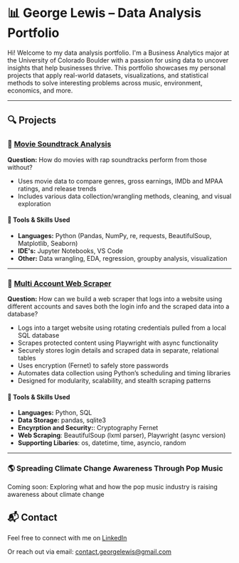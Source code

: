 # 📊 George Lewis – Data Analysis Portfolio

Hi! Welcome to my data analysis portfolio. I'm a Business Analytics major at the University of Colorado Boulder with a passion for using data to uncover insights that help businesses thrive. This portfolio showcases my personal projects that apply real-world datasets, visualizations, and statistical methods to solve interesting problems across music, environment, economics, and more.

---
## 🔍 Projects

### 🎵 [Movie Soundtrack Analysis](https://github.com/Fgeorgelewis/Movie-Soundtrack-Analysis)
**Question:** How do movies with rap soundtracks perform from those without?  
- Uses movie data to compare genres, gross earnings, IMDb and MPAA ratings, and release trends  
- Includes various data collection/wrangling methods, cleaning, and visual exploration

#### 🧰 Tools & Skills Used
- **Languages:** Python (Pandas, NumPy, re, requests, BeautifulSoup, Matplotlib, Seaborn)
- **IDE's:** Jupyter Notebooks, VS Code
- **Other:** Data wrangling, EDA, regression, groupby analysis, visualization

---

### 📂 [Multi Account Web Scraper](https://github.com/Fgeorgelewis/Multi-Account-Web-Scraper)
**Question:** How can we build a web scraper that logs into a website using different accounts and saves both the login info and the scraped data into a database?
- Logs into a target website using rotating credentials pulled from a local SQL database
- Scrapes protected content using Playwright with async functionality
- Securely stores login details and scraped data in separate, relational tables
- Uses encryption (Fernet) to safely store passwords
- Automates data collection using Python’s scheduling and timing libraries
- Designed for modularity, scalability, and stealth scraping patterns

#### 🧰 Tools & Skills Used
- **Languages:** Python, SQL
- **Data Storage:** pandas, sqlite3
- **Encyrption and Security:**: Cryptography Fernet
- **Web Scraping**: BeautifulSoup (lxml parser), Playwright (async version)
- **Supporting Libaries**: os, datetime, time, asyncio, random

---
### 🌎 Spreading Climate Change Awareness Through Pop Music
Coming soon: Exploring what and how the pop music industry is raising awareness about climate change

## 📬 Contact

Feel free to connect with me on [LinkedIn](https://www.linkedin.com/in/frederikgeorgelewis/) 

Or reach out via email: contact.georgelewis@gmail.com


